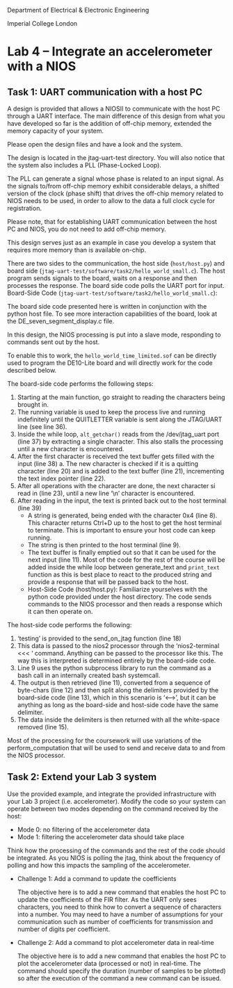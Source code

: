 Department of Electrical & Electronic Engineering

Imperial College London


# Lab 4 –  Integrate an accelerometer with a NIOS

## Task 1: UART communication with a host PC 
A design is provided that allows a NIOSII to communicate with the host PC through a UART interface. 
The main difference of this design from what you have developed so far is the addition of off-chip memory, extended the memory capacity of your system. 

Please open the design files and have a look and the system. 

The design is located in the jtag-uart-test directory. You will also notice that the system also includes a PLL (Phase-Locked Loop). 

The PLL can generate a signal whose phase is related to an input signal. 
As the signals to/from off-chip memory exhibit considerable delays, a shifted version of the clock (phase shift) that drives the off-chip memory related to NIOS needs to be used, in order to allow to the data a full clock cycle for registration.

Please note, that for establishing UART communication between the host PC and NIOS, you do not need to add off-chip memory. 

This design serves just as an example in case you develop a system that requires more memory than is available on-chip.

There are two sides to the communication, the host side (`host/host.py`) and board side (`jtag-uart-test/software/task2/hello_world_small.c`). 
The host program sends signals to the board, waits on a response and then processes the response. 
The board side code polls the UART port for input. Board-Side Code (`jtag-uart-test/software/task2/hello_world_small.c`): 

The board side code presented here is written in conjunction with the python host file. To see more interaction capabilities of the board, look at the DE_seven_segment_display.c file. 

In this design, the NIOS processing is put into a slave mode, responding to commands sent out by the host.

To enable this to work, the `hello_world_time_limited.sof` can be directly used to program the DE10-Lite board and will directly work for the code described below.

The board-side code performs the following steps:

1. Starting at the main function, go straight to reading the characters being brought in.
2. The running variable is used to keep the process live and running indefinitely until the QUITLETTER
variable is sent along the JTAG/UART line (see line 36).
3. Inside the while loop, `alt_getchar()` reads from the /dev/jtag_uart port (line 37) by extracting a 
single character. This also stalls the processing until a new character is encountered.
4. After the first character is received the text buffer gets filled with the input (line 38)
a. The new character is checked if it is a quitting character (line 20) and is added to the text 
buffer (line 21), incrementing the text index pointer (line 22).
5. After all operations with the character are done, the next character si read in (line 23), until a new 
line ‘\n’ character is encountered.
6. After reading in the input, the text is printed back out to the host terminal (line 39)
    * A string is generated, being ended with the character 0x4 (line 8). This character returns Ctrl+D up to the host to get the host terminal to terminate. This is important to ensure your host code can keep running.
    * The string is then printed to the host terminal (line 9).
    * The text buffer is finally emptied out so that it can be used for the next input (line 11). Most of the code for the rest of the course will be added inside the while loop between generate_text and  `print_text` function as this is best place to react to the produced string and provide a response that will be passed back to the host.
    * Host-Side Code (host/host.py): Familiarize yourselves with the python code provided under the host directory. The code sends commands  to the NIOS processor and then reads a response which it can then operate on.

The host-side code performs the following:

1. ‘testing’ is provided to the send_on_jtag function (line 18)
2. This data is passed to the nios2 processor through the ‘nios2-terminal <<< ‘ command. Anything 
can be passed to the processor like this. The way this is interpreted is determined entirely by the 
board-side code.
3. Line 9 uses the python subprocess library to run the command as a bash call in an internally created 
bash systemcall.
4. The output is then retrieved (line 11), converted from a sequence of byte-chars (line 12) and then 
split along the delimiters provided by the board-side code (line 13), which in this scenario is ‘<-->’, 
but it can be anything as long as the board-side and host-side code have the same delimiter.
5. The data inside the delimiters is then returned with all the white-space removed (line 15).

Most of the processing for the coursework will use variations of the perform_computation that will be used to send and receive data to and from the NIOS processor. 

## Task 2: Extend your Lab 3 system 

Use the provided example, and integrate the provided infrastructure with your Lab 3 project (i.e. accelerometer). Modify the code so your system can operate between two modes depending on the command received by the host:

* Mode 0: no filtering of the accelerometer data
* Mode 1: filtering the accelerometer data should take place

Think how the processing of the commands and the rest of the code should be integrated. As you NIOS is polling the jtag, think about the frequency of polling and how this impacts the sampling of the accelerometer. 

- Challenge 1: Add a command to update the coefficients 

    The objective here is to add a new command that enables the host PC to update the coefficients of the FIR filter. As the UART only sees characters, you need to think how to convert a sequence of characters into a number. You may need to have a number of assumptions for your communication such as number of coefficients for transmission and number of digits per coefficient.

- Challenge 2: Add a command to plot accelerometer data in real-time 

    The objective here is to add a new command that enables the host PC to plot the accelerometer data (processed or not) in real-time. The command should specify the duration (number of samples to be plotted) so after the execution of the command a new command can be issued.
